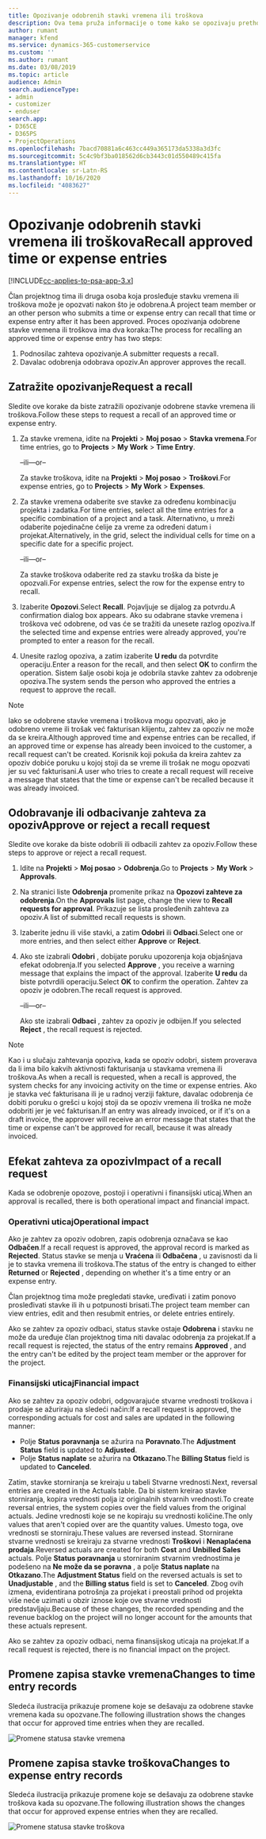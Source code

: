 ```yaml
---
title: Opozivanje odobrenih stavki vremena ili troškova
description: Ova tema pruža informacije o tome kako se opozivaju prethodno odobreno vreme ili transakcija troškova.
author: rumant
manager: kfend
ms.service: dynamics-365-customerservice
ms.custom: ''
ms.author: rumant
ms.date: 03/08/2019
ms.topic: article
audience: Admin
search.audienceType:
- admin
- customizer
- enduser
search.app:
- D365CE
- D365PS
- ProjectOperations
ms.openlocfilehash: 7bacd70881a6c463cc449a365173da5338a3d3fc
ms.sourcegitcommit: 5c4c9bf3ba018562d6cb3443c01d550489c415fa
ms.translationtype: HT
ms.contentlocale: sr-Latn-RS
ms.lasthandoff: 10/16/2020
ms.locfileid: "4083627"
---
```

# <a name="recall-approved-time-or-expense-entries"></a><span data-ttu-id="7ce9f-103">Opozivanje odobrenih stavki vremena ili troškova</span><span class="sxs-lookup"><span data-stu-id="7ce9f-103">Recall approved time or expense entries</span></span>

[!INCLUDE[cc-applies-to-psa-app-3.x](../includes/cc-applies-to-psa-app-3x.md)]

<span data-ttu-id="7ce9f-104">Član projektnog tima ili druga osoba koja prosleđuje stavku vremena ili troškova može je opozvati nakon što je odobrena.</span><span class="sxs-lookup"><span data-stu-id="7ce9f-104">A project team member or an other person who submits a time or expense entry can recall that time or expense entry after it has been approved.</span></span> <span data-ttu-id="7ce9f-105">Proces opozivanja odobrene stavke vremena ili troškova ima dva koraka:</span><span class="sxs-lookup"><span data-stu-id="7ce9f-105">The process for recalling an approved time or expense entry has two steps:</span></span>

1. <span data-ttu-id="7ce9f-106">Podnosilac zahteva opozivanje.</span><span class="sxs-lookup"><span data-stu-id="7ce9f-106">A submitter requests a recall.</span></span>
2. <span data-ttu-id="7ce9f-107">Davalac odobrenja odobrava opoziv.</span><span class="sxs-lookup"><span data-stu-id="7ce9f-107">An approver approves the recall.</span></span>

## <a name="request-a-recall"></a><span data-ttu-id="7ce9f-108">Zatražite opozivanje</span><span class="sxs-lookup"><span data-stu-id="7ce9f-108">Request a recall</span></span>

<span data-ttu-id="7ce9f-109">Sledite ove korake da biste zatražili opozivanje odobrene stavke vremena ili troškova.</span><span class="sxs-lookup"><span data-stu-id="7ce9f-109">Follow these steps to request a recall of an approved time or expense entry.</span></span>

1. <span data-ttu-id="7ce9f-110">Za stavke vremena, idite na **Projekti** \> **Moj posao** \> **Stavka vremena**.</span><span class="sxs-lookup"><span data-stu-id="7ce9f-110">For time entries, go to **Projects** \> **My Work** \> **Time Entry**.</span></span>

    <span data-ttu-id="7ce9f-111">–ili–</span><span class="sxs-lookup"><span data-stu-id="7ce9f-111">–or–</span></span>

    <span data-ttu-id="7ce9f-112">Za stavke troškova, idite na **Projekti** \> **Moj posao** \> **Troškovi**.</span><span class="sxs-lookup"><span data-stu-id="7ce9f-112">For expense entries, go to **Projects** \> **My Work** \> **Expenses**.</span></span>

2. <span data-ttu-id="7ce9f-113">Za stavke vremena odaberite sve stavke za određenu kombinaciju projekta i zadatka.</span><span class="sxs-lookup"><span data-stu-id="7ce9f-113">For time entries, select all the time entries for a specific combination of a project and a task.</span></span> <span data-ttu-id="7ce9f-114">Alternativno, u mreži odaberite pojedinačne ćelije za vreme za određeni datum i projekat.</span><span class="sxs-lookup"><span data-stu-id="7ce9f-114">Alternatively, in the grid, select the individual cells for time on a specific date for a specific project.</span></span>

    <span data-ttu-id="7ce9f-115">–ili–</span><span class="sxs-lookup"><span data-stu-id="7ce9f-115">–or–</span></span>

    <span data-ttu-id="7ce9f-116">Za stavke troškova odaberite red za stavku troška da biste je opozvali.</span><span class="sxs-lookup"><span data-stu-id="7ce9f-116">For expense entries, select the row for the expense entry to recall.</span></span>

3. <span data-ttu-id="7ce9f-117">Izaberite **Opozovi**.</span><span class="sxs-lookup"><span data-stu-id="7ce9f-117">Select **Recall**.</span></span> <span data-ttu-id="7ce9f-118">Pojavljuje se dijalog za potvrdu.</span><span class="sxs-lookup"><span data-stu-id="7ce9f-118">A confirmation dialog box appears.</span></span> <span data-ttu-id="7ce9f-119">Ako su odabrane stavke vremena i troškova već odobrene, od vas će se tražiti da unesete razlog opoziva.</span><span class="sxs-lookup"><span data-stu-id="7ce9f-119">If the selected time and expense entries were already approved, you're prompted to enter a reason for the recall.</span></span>
4. <span data-ttu-id="7ce9f-120">Unesite razlog opoziva, a zatim izaberite **U redu** da potvrdite operaciju.</span><span class="sxs-lookup"><span data-stu-id="7ce9f-120">Enter a reason for the recall, and then select **OK** to confirm the operation.</span></span> <span data-ttu-id="7ce9f-121">Sistem šalje osobi koja je odobrila stavke zahtev za odobrenje opoziva.</span><span class="sxs-lookup"><span data-stu-id="7ce9f-121">The system sends the person who approved the entries a request to approve the recall.</span></span>

> [!NOTE]
> <span data-ttu-id="7ce9f-122">Iako se odobrene stavke vremena i troškova mogu opozvati, ako je odobreno vreme ili trošak već fakturisan klijentu, zahtev za opoziv ne može da se kreira.</span><span class="sxs-lookup"><span data-stu-id="7ce9f-122">Although approved time and expense entries can be recalled, if an approved time or expense has already been invoiced to the customer, a recall request can't be created.</span></span> <span data-ttu-id="7ce9f-123">Korisnik koji pokuša da kreira zahtev za opoziv dobiće poruku u kojoj stoji da se vreme ili trošak ne mogu opozvati jer su već fakturisani.</span><span class="sxs-lookup"><span data-stu-id="7ce9f-123">A user who tries to create a recall request will receive a message that states that the time or expense can't be recalled because it was already invoiced.</span></span>

## <a name="approve-or-reject-a-recall-request"></a><span data-ttu-id="7ce9f-124">Odobravanje ili odbacivanje zahteva za opoziv</span><span class="sxs-lookup"><span data-stu-id="7ce9f-124">Approve or reject a recall request</span></span>

<span data-ttu-id="7ce9f-125">Sledite ove korake da biste odobrili ili odbacili zahtev za opoziv.</span><span class="sxs-lookup"><span data-stu-id="7ce9f-125">Follow these steps to approve or reject a recall request.</span></span>

1. <span data-ttu-id="7ce9f-126">Idite na **Projekti** \> **Moj posao** \> **Odobrenja**.</span><span class="sxs-lookup"><span data-stu-id="7ce9f-126">Go to **Projects** \> **My Work** \> **Approvals**.</span></span>
2. <span data-ttu-id="7ce9f-127">Na stranici liste **Odobrenja** promenite prikaz na **Opozovi zahteve za odobrenja**.</span><span class="sxs-lookup"><span data-stu-id="7ce9f-127">On the **Approvals** list page, change the view to **Recall requests for approval**.</span></span> <span data-ttu-id="7ce9f-128">Prikazuje se lista prosleđenih zahteva za opoziv.</span><span class="sxs-lookup"><span data-stu-id="7ce9f-128">A list of submitted recall requests is shown.</span></span>
3. <span data-ttu-id="7ce9f-129">Izaberite jednu ili više stavki, a zatim **Odobri** ili **Odbaci**.</span><span class="sxs-lookup"><span data-stu-id="7ce9f-129">Select one or more entries, and then select either **Approve** or **Reject**.</span></span>
4. <span data-ttu-id="7ce9f-130">Ako ste izabrali **Odobri** , dobijate poruku upozorenja koja objašnjava efekat odobrenja.</span><span class="sxs-lookup"><span data-stu-id="7ce9f-130">If you selected **Approve** , you receive a warning message that explains the impact of the approval.</span></span> <span data-ttu-id="7ce9f-131">Izaberite **U redu** da biste potvrdili operaciju.</span><span class="sxs-lookup"><span data-stu-id="7ce9f-131">Select **OK** to confirm the operation.</span></span> <span data-ttu-id="7ce9f-132">Zahtev za opoziv je odobren.</span><span class="sxs-lookup"><span data-stu-id="7ce9f-132">The recall request is approved.</span></span>

    <span data-ttu-id="7ce9f-133">–ili–</span><span class="sxs-lookup"><span data-stu-id="7ce9f-133">–or–</span></span>

    <span data-ttu-id="7ce9f-134">Ako ste izabrali **Odbaci** , zahtev za opoziv je odbijen.</span><span class="sxs-lookup"><span data-stu-id="7ce9f-134">If you selected **Reject** , the recall request is rejected.</span></span>

> [!NOTE]
> <span data-ttu-id="7ce9f-135">Kao i u slučaju zahtevanja opoziva, kada se opoziv odobri, sistem proverava da li ima bilo kakvih aktivnosti fakturisanja u stavkama vremena ili troškova.</span><span class="sxs-lookup"><span data-stu-id="7ce9f-135">As when a recall is requested, when a recall is approved, the system checks for any invoicing activity on the time or expense entries.</span></span> <span data-ttu-id="7ce9f-136">Ako je stavka već fakturisana ili je u radnoj verziji fakture, davalac odobrenja će dobiti poruku o grešci u kojoj stoji da se opoziv vremena ili troška ne može odobriti jer je već fakturisan.</span><span class="sxs-lookup"><span data-stu-id="7ce9f-136">If an entry was already invoiced, or if it's on a draft invoice, the approver will receive an error message that states that the time or expense can't be approved for recall, because it was already invoiced.</span></span>

## <a name="impact-of-a-recall-request"></a><span data-ttu-id="7ce9f-137">Efekat zahteva za opoziv</span><span class="sxs-lookup"><span data-stu-id="7ce9f-137">Impact of a recall request</span></span>

<span data-ttu-id="7ce9f-138">Kada se odobrenje opozove, postoji i operativni i finansijski uticaj.</span><span class="sxs-lookup"><span data-stu-id="7ce9f-138">When an approval is recalled, there is both operational impact and financial impact.</span></span>

### <a name="operational-impact"></a><span data-ttu-id="7ce9f-139">Operativni uticaj</span><span class="sxs-lookup"><span data-stu-id="7ce9f-139">Operational impact</span></span>

<span data-ttu-id="7ce9f-140">Ako je zahtev za opoziv odobren, zapis odobrenja označava se kao **Odbačen**.</span><span class="sxs-lookup"><span data-stu-id="7ce9f-140">If a recall request is approved, the approval record is marked as **Rejected**.</span></span> <span data-ttu-id="7ce9f-141">Status stavke se menja u **Vraćena** ili **Odbačena** , u zavisnosti da li je to stavka vremena ili troškova.</span><span class="sxs-lookup"><span data-stu-id="7ce9f-141">The status of the entry is changed to either **Returned** or **Rejected** , depending on whether it's a time entry or an expense entry.</span></span>

<span data-ttu-id="7ce9f-142">Član projektnog tima može pregledati stavke, uređivati i zatim ponovo prosleđivati stavke ili ih u potpunosti brisati.</span><span class="sxs-lookup"><span data-stu-id="7ce9f-142">The project team member can view entries, edit and then resubmit entries, or delete entries entirely.</span></span>

<span data-ttu-id="7ce9f-143">Ako se zahtev za opoziv odbaci, status stavke ostaje **Odobrena** i stavku ne može da uređuje član projektnog tima niti davalac odobrenja za projekat.</span><span class="sxs-lookup"><span data-stu-id="7ce9f-143">If a recall request is rejected, the status of the entry remains **Approved** , and the entry can't be edited by the project team member or the approver for the project.</span></span>

### <a name="financial-impact"></a><span data-ttu-id="7ce9f-144">Finansijski uticaj</span><span class="sxs-lookup"><span data-stu-id="7ce9f-144">Financial impact</span></span>

<span data-ttu-id="7ce9f-145">Ako se zahtev za opoziv odobri, odgovarajuće stvarne vrednosti troškova i prodaje se ažuriraju na sledeći način:</span><span class="sxs-lookup"><span data-stu-id="7ce9f-145">If a recall request is approved, the corresponding actuals for cost and sales are updated in the following manner:</span></span>

- <span data-ttu-id="7ce9f-146">Polje **Status poravnanja** se ažurira na **Poravnato**.</span><span class="sxs-lookup"><span data-stu-id="7ce9f-146">The **Adjustment Status** field is updated to **Adjusted**.</span></span>
- <span data-ttu-id="7ce9f-147">Polje **Status naplate** se ažurira na **Otkazano**.</span><span class="sxs-lookup"><span data-stu-id="7ce9f-147">The **Billing Status** field is updated to **Canceled**.</span></span>

<span data-ttu-id="7ce9f-148">Zatim, stavke storniranja se kreiraju u tabeli Stvarne vrednosti.</span><span class="sxs-lookup"><span data-stu-id="7ce9f-148">Next, reversal entries are created in the Actuals table.</span></span> <span data-ttu-id="7ce9f-149">Da bi sistem kreirao stavke storniranja, kopira vrednosti polja iz originalnih stvarnih vrednosti.</span><span class="sxs-lookup"><span data-stu-id="7ce9f-149">To create reversal entries, the system copies over the field values from the original actuals.</span></span> <span data-ttu-id="7ce9f-150">Jedine vrednosti koje se ne kopiraju su vrednosti količine.</span><span class="sxs-lookup"><span data-stu-id="7ce9f-150">The only values that aren't copied over are the quantity values.</span></span> <span data-ttu-id="7ce9f-151">Umesto toga, ove vrednosti se storniraju.</span><span class="sxs-lookup"><span data-stu-id="7ce9f-151">These values are reversed instead.</span></span> <span data-ttu-id="7ce9f-152">Stornirane stvarne vrednosti se kreiraju za stvarne vrednosti **Troškovi** i **Nenaplaćena prodaja**.</span><span class="sxs-lookup"><span data-stu-id="7ce9f-152">Reversed actuals are created for both **Cost** and **Unbilled Sales** actuals.</span></span> <span data-ttu-id="7ce9f-153">Polje **Status poravnanja** u storniranim stvarnim vrednostima je podešeno na **Ne može da se poravna** , a polje **Status naplate** na **Otkazano**.</span><span class="sxs-lookup"><span data-stu-id="7ce9f-153">The **Adjustment Status** field on the reversed actuals is set to **Unadjustable** , and the **Billing status** field is set to **Canceled**.</span></span> <span data-ttu-id="7ce9f-154">Zbog ovih izmena, evidentirana potrošnja za projekat i preostali prihod od projekta više neće uzimati u obzir iznose koje ove stvarne vrednosti predstavljaju.</span><span class="sxs-lookup"><span data-stu-id="7ce9f-154">Because of these changes, the recorded spending and the revenue backlog on the project will no longer account for the amounts that these actuals represent.</span></span>

<span data-ttu-id="7ce9f-155">Ako se zahtev za opoziv odbaci, nema finansijskog uticaja na projekat.</span><span class="sxs-lookup"><span data-stu-id="7ce9f-155">If a recall request is rejected, there is no financial impact on the project.</span></span>

## <a name="changes-to-time-entry-records"></a><span data-ttu-id="7ce9f-156">Promene zapisa stavke vremena</span><span class="sxs-lookup"><span data-stu-id="7ce9f-156">Changes to time entry records</span></span>

<span data-ttu-id="7ce9f-157">Sledeća ilustracija prikazuje promene koje se dešavaju za odobrene stavke vremena kada su opozvane.</span><span class="sxs-lookup"><span data-stu-id="7ce9f-157">The following illustration shows the changes that occur for approved time entries when they are recalled.</span></span>

![Promene statusa stavke vremena](media/TimeEntryStateTransitions.png)

## <a name="changes-to-expense-entry-records"></a><span data-ttu-id="7ce9f-159">Promene zapisa stavke troškova</span><span class="sxs-lookup"><span data-stu-id="7ce9f-159">Changes to expense entry records</span></span>

<span data-ttu-id="7ce9f-160">Sledeća ilustracija prikazuje promene koje se dešavaju za odobrene stavke troškova kada su opozvane.</span><span class="sxs-lookup"><span data-stu-id="7ce9f-160">The following illustration shows the changes that occur for approved expense entries when they are recalled.</span></span>

![Promene statusa stavke troškova](media/ExpenseEntryStateTransitions.png)
